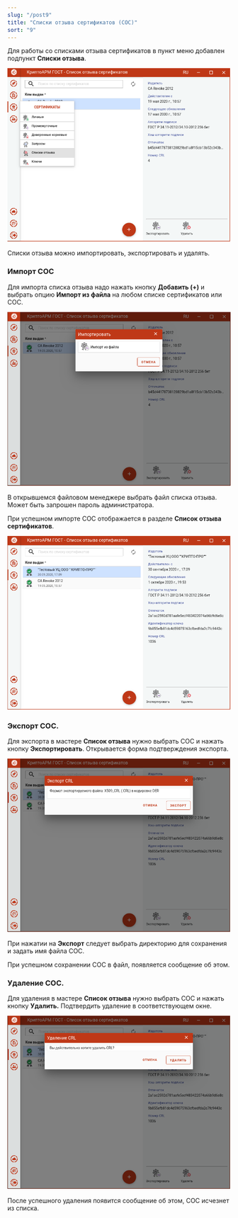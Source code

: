 ```yaml
---
slug: "/post9"
title: "Списки отзыва сертификатов (СОС)"
sort: "9"
---
```


Для работы со списками отзыва сертификатов в пункт меню добавлен подпункт
**Списки отзыва**.

![COC.png](./images/COC.png "Выбор пункта меню для управления списком отзыва")


Списки отзыва можно импортировать, экспортировать и удалять.

### Импорт СОС

Для импорта списка отзыва надо нажать кнопку **Добавить (+)** и выбрать опцию **Импорт из файла** на любом списке сертификатов или СОС.

![COC_import.png](./images/COC_import.png "Импорт списка отзыва сертификатов")


В открывшемся файловом менеджере выбрать файл списка отзыва. Может быть запрошен пароль администратора.

При успешном импорте СОС отображается в разделе **Список отзыва сертификатов**.

![COC_info.png](./images/COC_info.png "Просмотр информации о списке отзыва")


### Экспорт СОС. 

Для экспорта в мастере **Список отзыва** нужно выбрать СОС и нажать кнопку
**Экспортировать**. Открывается форма подтверждения экспорта.

![COC_export.png](./images/COC_export.png "Выбор кодировки экспортируемого СОС")


При нажатии на **Экспорт** следует выбрать директорию для сохранения и задать имя файла СОС.

При успешном сохранении СОС в файл, появляется сообщение об этом.

### Удаление СОС. 

Для удаления в мастере **Список отзыва** нужно выбрать СОС и нажать кнопку
**Удалить.** Подтвердить удаление в соответствующем окне.

![COC_delete.png](./images/COC_delete.png "Подтверждение удаления СОС")


После успешного удаления появится сообщение об этом, СОС исчезнет из списка.
